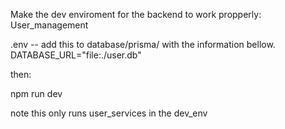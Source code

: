 Make the dev enviroment for the backend to work propperly: User_management


.env -- add this to database/prisma/ with the information bellow.
DATABASE_URL="file:./user.db"

then:

npm run dev

note this only runs user_services in the dev_env



